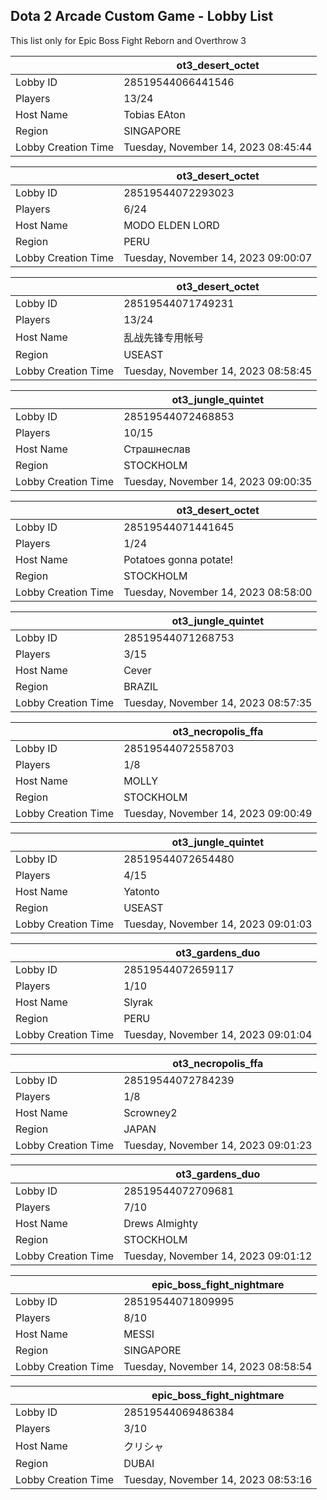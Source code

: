 ## Dota 2 Arcade Custom Game - Lobby List

This list only for Epic Boss Fight Reborn and Overthrow 3

|  | ot3_desert_octet |
| ------ | ------ |
| Lobby ID | 28519544066441546 |
| Players | 13/24 |
| Host Name | Tobias EAton |
| Region | SINGAPORE |
| Lobby Creation Time | Tuesday, November 14, 2023 08:45:44 |


|  | ot3_desert_octet |
| ------ | ------ |
| Lobby ID | 28519544072293023 |
| Players | 6/24 |
| Host Name | MODO ELDEN LORD |
| Region | PERU |
| Lobby Creation Time | Tuesday, November 14, 2023 09:00:07 |


|  | ot3_desert_octet |
| ------ | ------ |
| Lobby ID | 28519544071749231 |
| Players | 13/24 |
| Host Name | 乱战先锋专用帐号 |
| Region | USEAST |
| Lobby Creation Time | Tuesday, November 14, 2023 08:58:45 |


|  | ot3_jungle_quintet |
| ------ | ------ |
| Lobby ID | 28519544072468853 |
| Players | 10/15 |
| Host Name | Страшнеслав |
| Region | STOCKHOLM |
| Lobby Creation Time | Tuesday, November 14, 2023 09:00:35 |


|  | ot3_desert_octet |
| ------ | ------ |
| Lobby ID | 28519544071441645 |
| Players | 1/24 |
| Host Name | Potatoes gonna potate! |
| Region | STOCKHOLM |
| Lobby Creation Time | Tuesday, November 14, 2023 08:58:00 |


|  | ot3_jungle_quintet |
| ------ | ------ |
| Lobby ID | 28519544071268753 |
| Players | 3/15 |
| Host Name | Cever |
| Region | BRAZIL |
| Lobby Creation Time | Tuesday, November 14, 2023 08:57:35 |


|  | ot3_necropolis_ffa |
| ------ | ------ |
| Lobby ID | 28519544072558703 |
| Players | 1/8 |
| Host Name | MOLLY |
| Region | STOCKHOLM |
| Lobby Creation Time | Tuesday, November 14, 2023 09:00:49 |


|  | ot3_jungle_quintet |
| ------ | ------ |
| Lobby ID | 28519544072654480 |
| Players | 4/15 |
| Host Name | Yatonto |
| Region | USEAST |
| Lobby Creation Time | Tuesday, November 14, 2023 09:01:03 |


|  | ot3_gardens_duo |
| ------ | ------ |
| Lobby ID | 28519544072659117 |
| Players | 1/10 |
| Host Name | Slyrak |
| Region | PERU |
| Lobby Creation Time | Tuesday, November 14, 2023 09:01:04 |


|  | ot3_necropolis_ffa |
| ------ | ------ |
| Lobby ID | 28519544072784239 |
| Players | 1/8 |
| Host Name | Scrowney2 |
| Region | JAPAN |
| Lobby Creation Time | Tuesday, November 14, 2023 09:01:23 |


|  | ot3_gardens_duo |
| ------ | ------ |
| Lobby ID | 28519544072709681 |
| Players | 7/10 |
| Host Name | Drews Almighty |
| Region | STOCKHOLM |
| Lobby Creation Time | Tuesday, November 14, 2023 09:01:12 |


|  | epic_boss_fight_nightmare |
| ------ | ------ |
| Lobby ID | 28519544071809995 |
| Players | 8/10 |
| Host Name | MESSI |
| Region | SINGAPORE |
| Lobby Creation Time | Tuesday, November 14, 2023 08:58:54 |


|  | epic_boss_fight_nightmare |
| ------ | ------ |
| Lobby ID | 28519544069486384 |
| Players | 3/10 |
| Host Name | クリシャ |
| Region | DUBAI |
| Lobby Creation Time | Tuesday, November 14, 2023 08:53:16 |


